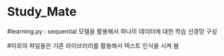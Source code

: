 # Study_Mate

#learning.py : sequential 모델을 활용해서 하나의 데이터에 대한 학습 신경망 구성

#이외의 파일들은 기존 라이브러리를 활용해서 텍스트 인식을 시켜 봄
